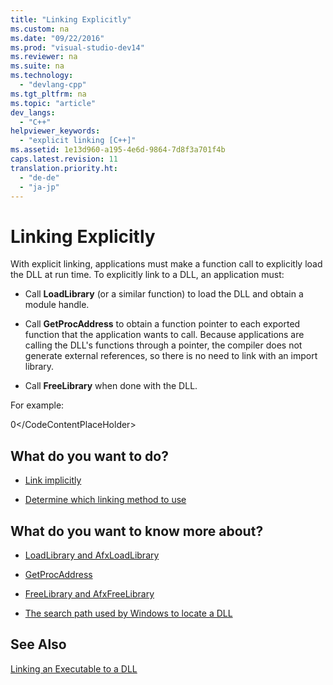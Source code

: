 ```yaml
---
title: "Linking Explicitly"
ms.custom: na
ms.date: "09/22/2016"
ms.prod: "visual-studio-dev14"
ms.reviewer: na
ms.suite: na
ms.technology: 
  - "devlang-cpp"
ms.tgt_pltfrm: na
ms.topic: "article"
dev_langs: 
  - "C++"
helpviewer_keywords: 
  - "explicit linking [C++]"
ms.assetid: 1e13d960-a195-4e6d-9864-7d8f3a701f4b
caps.latest.revision: 11
translation.priority.ht: 
  - "de-de"
  - "ja-jp"
---
```

# Linking Explicitly
With explicit linking, applications must make a function call to explicitly load the DLL at run time. To explicitly link to a DLL, an application must:  
  
-   Call **LoadLibrary** (or a similar function) to load the DLL and obtain a module handle.  
  
-   Call **GetProcAddress** to obtain a function pointer to each exported function that the application wants to call. Because applications are calling the DLL's functions through a pointer, the compiler does not generate external references, so there is no need to link with an import library.  
  
-   Call **FreeLibrary** when done with the DLL.  
  
 For example:  
  
<CodeContentPlaceHolder>0\</CodeContentPlaceHolder>  
## What do you want to do?  
  
-   [Link implicitly](../vs140/linking-implicitly.md)  
  
-   [Determine which linking method to use](../vs140/determining-which-linking-method-to-use.md)  
  
## What do you want to know more about?  
  
-   [LoadLibrary and AfxLoadLibrary](../vs140/loadlibrary-and-afxloadlibrary.md)  
  
-   [GetProcAddress](../vs140/getprocaddress.md)  
  
-   [FreeLibrary and AfxFreeLibrary](../vs140/freelibrary-and-afxfreelibrary.md)  
  
-   [The search path used by Windows to locate a DLL](../vs140/search-path-used-by-windows-to-locate-a-dll.md)  
  
## See Also  
 [Linking an Executable to a DLL](../vs140/linking-an-executable-to-a-dll.md)